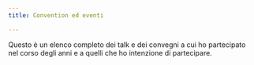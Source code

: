 ```yaml
---
title: Convention ed eventi

---
```

Questo è un elenco completo dei talk e dei convegni a cui ho partecipato nel corso degli anni e a quelli che ho intenzione di partecipare.
